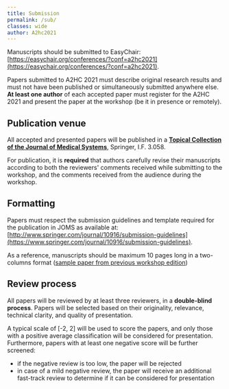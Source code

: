 ```yaml
---
title: Submission
permalink: /sub/
classes: wide
author: A2hc2021
---
```


Manuscripts should be submitted to EasyChair: [https://easychair.org/conferences/?conf=a2hc2021](https://easychair.org/conferences/?conf=a2hc2021).

Papers submitted to A2HC 2021 must describe original research results and must not have been published or simultaneously submitted anywhere else.
**At least one author** of each accepted paper must register for the A2HC 2021 and present the paper at the workshop (be it in presence or remotely).

## Publication venue

All accepted and presented papers will be published in a [**Topical Collection of the Journal of Medical Systems**](http://www.springer.com/journal/10916), Springer, I.F. 3.058.

For publication, it is **required** that authors carefully revise their manuscripts according to both the reviewers' comments received while submitting to the workshop, and the comments received from the audience during the workshop. 

## Formatting

Papers must respect the submission guidelines and template required for the publication in JOMS as available at:
[http://www.springer.com/journal/10916/submission-guidelines](https://www.springer.com/journal/10916/submission-guidelines).

As a reference, manuscripts should be maximum 10 pages long in a two-columns format ([sample paper from previous workshop edition](https://link.springer.com/article/10.1007%2Fs10916-020-01621-7))

## Review process

All papers will be reviewed by at least three reviewers, in a **double-blind process**.
Papers will be selected based on their originality, relevance, technical clarity, and quality of presentation.

A typical scale of [-2, 2] will be used to score the papers, and only those with a positive average classification will be considered for presentation.
Furthermore, papers with at least one negative score will be further screened:
 - if the negative review is too low, the paper will be rejected
 - in case of a mild negative review, the paper will receive an additional fast-track review to determine if it can be considered for presentation 
